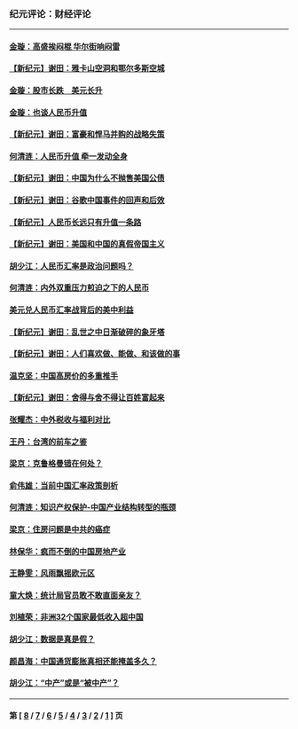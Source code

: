 ### 纪元评论：财经评论
---
#### [金璇：高盛挨闷棍  华尔街响闷雷](../../pages/nsc1026/n2883897.md) 
#### [【新纪元】谢田：雅卡山空洞和鄂尔多斯空城](../../pages/nsc1026/n2883974.md) 
#### [金璇：股市长跌　美元长升](../../pages/nsc1026/n2881472.md) 
#### [金璇：也谈人民币升值](../../pages/nsc1026/n2878935.md) 
#### [【新纪元】谢田：富豪和悍马并购的战略失策](../../pages/nsc1026/n2876185.md) 
#### [何清涟：人民币升值 牵一发动全身](../../pages/nsc1026/n2874147.md) 
#### [【新纪元】谢田：中国为什么不抛售美国公债](../../pages/nsc1026/n2866510.md) 
#### [【新纪元】谢田：谷歌中国事件的回声和后效](../../pages/nsc1026/n2866472.md) 
#### [【新纪元】人民币长远只有升值一条路](../../pages/nsc1026/n2866497.md) 
#### [【新纪元】谢田：美国和中国的真假帝国主义](../../pages/nsc1026/n2866340.md) 
#### [胡少江：人民币汇率是政治问题吗？](../../pages/nsc1026/n2865509.md) 
#### [何清涟：内外双重压力煎迫之下的人民币](../../pages/nsc1026/n2864683.md) 
#### [美元兑人民币汇率战背后的美中利益](../../pages/nsc1026/n2864503.md) 
#### [【新纪元】谢田：乱世之中日渐破碎的象牙塔](../../pages/nsc1026/n2864196.md) 
#### [【新纪元】谢田：人们喜欢做、能做、和该做的事](../../pages/nsc1026/n2862584.md) 
#### [温克坚：中国高房价的多重推手](../../pages/nsc1026/n2863311.md) 
#### [【新纪元】谢田：舍得与舍不得让百姓富起来](../../pages/nsc1026/n2862573.md) 
#### [张耀杰：中外税收与福利对比](../../pages/nsc1026/n2860024.md) 
#### [王丹：台湾的前车之鉴](../../pages/nsc1026/n2857400.md) 
#### [梁京：克鲁格曼错在何处？](../../pages/nsc1026/n2855128.md) 
#### [俞伟雄：当前中国汇率政策剖析](../../pages/nsc1026/n2852619.md) 
#### [何清涟：知识产权保护-中国产业结构转型的瓶颈](../../pages/nsc1026/n2848600.md) 
#### [梁京：住房问题是中共的癌症](../../pages/nsc1026/n2847993.md) 
#### [林保华：疯而不倒的中国房地产业](../../pages/nsc1026/n2847950.md) 
#### [王静雯：风雨飘摇欧元区](../../pages/nsc1026/n2842589.md) 
#### [童大焕：统计局官员敢不敢直面亲友？](../../pages/nsc1026/n2832736.md) 
#### [刘植荣：非洲32个国家最低收入超中国](../../pages/nsc1026/n2832445.md) 
#### [胡少江：数据是真是假？](../../pages/nsc1026/n2829904.md) 
#### [颜昌海：中国通货膨胀真相还能掩盖多久？](../../pages/nsc1026/n2823777.md) 
#### [胡少江：“中产”或是“被中产”？](../../pages/nsc1026/n2823724.md) 

---
#### 第 [ [8](./8.md) / [7](./7.md) / [6](./6.md) / [5](./5.md) / [4](./4.md) / [3](./3.md) / [2](./2.md) / [1](./1.md) ] 页

